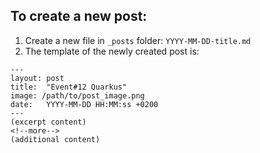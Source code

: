 ## To create a new post:

1. Create a new file in `_posts` folder: `YYYY-MM-DD-title.md`
2. The template of the newly created post is:
```
---
layout: post
title:  "Event#12 Quarkus"
image: /path/to/post_image.png
date:   YYYY-MM-DD HH:MM:ss +0200
---
(excerpt content)
<!--more-->
(additional content)
```
